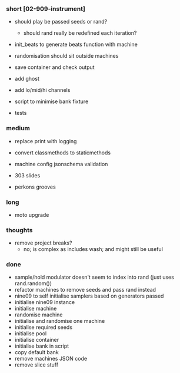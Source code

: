 ### short [02-909-instrument]

- should play be passed seeds or rand? 
  - should rand really be redefined each iteration?
- init_beats to generate beats function with machine
- randomisation should sit outside machines

- save container and check output 
- add ghost
- add lo/mid/hi channels
- script to minimise bank fixture
- tests

### medium

- replace print with logging
- convert classmethods to staticmethods
- machine config jsonschema validation

- 303 slides
- perkons grooves
 
### long

- moto upgrade

### thoughts

- remove project breaks?
  - no; is complex as includes wash; and might still be useful

### done

- sample/hold modulator doesn't seem to index into rand (just uses rand.random())
- refactor machines to remove seeds and pass rand instead
- nine09 to self initialise samplers based on generators passed
- initialise nine09 instance
- initialise machine
- randomise machine
- initialise and randomise one machine 
- initialise required seeds 
- initialise pool 
- initialise container
- initialise bank in script
- copy default bank
- remove machines JSON code
- remove slice stuff

